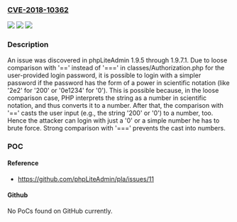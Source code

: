 ### [CVE-2018-10362](https://cve.mitre.org/cgi-bin/cvename.cgi?name=CVE-2018-10362)
![](https://img.shields.io/static/v1?label=Product&message=n%2Fa&color=blue)
![](https://img.shields.io/static/v1?label=Version&message=n%2Fa&color=blue)
![](https://img.shields.io/static/v1?label=Vulnerability&message=n%2Fa&color=brighgreen)

### Description

An issue was discovered in phpLiteAdmin 1.9.5 through 1.9.7.1. Due to loose comparison with '==' instead of '===' in classes/Authorization.php for the user-provided login password, it is possible to login with a simpler password if the password has the form of a power in scientific notation (like '2e2' for '200' or '0e1234' for '0'). This is possible because, in the loose comparison case, PHP interprets the string as a number in scientific notation, and thus converts it to a number. After that, the comparison with '==' casts the user input (e.g., the string '200' or '0') to a number, too. Hence the attacker can login with just a '0' or a simple number he has to brute force. Strong comparison with '===' prevents the cast into numbers.

### POC

#### Reference
- https://github.com/phpLiteAdmin/pla/issues/11

#### Github
No PoCs found on GitHub currently.

